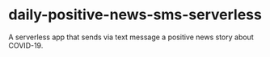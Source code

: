 # daily-positive-news-sms-serverless
A serverless app that sends via text message a positive news story about COVID-19.
